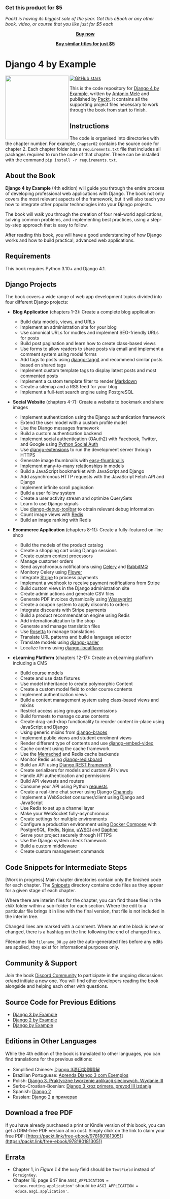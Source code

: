 
### Get this product for $5

<i>Packt is having its biggest sale of the year. Get this eBook or any other book, video, or course that you like just for $5 each</i>


<b><p align='center'>[Buy now](https://packt.link/9781801813051)</p></b>


<b><p align='center'>[Buy similar titles for just $5](https://subscription.packtpub.com/search)</p></b>


# Django 4 by Example

[<img src="https://djangobyexample.com/static/v4/img/django_by_example_4_cover.png" style="width:200px;"  align="left">](https://djangobyexample.com/)

[![GitHub stars](https://img.shields.io/github/stars/PacktPublishing/Django-4-by-example)](https://github.com/PacktPublishing/Django-4-by-example/stargazers)

This is the code repository for [Django 4 by Example](https://djangobyexample.com/), written by [Antonio Melé](https://antoniomele.es/) and published by [Packt](https://www.packtpub.com/product/django-4-by-example/9781801813051). It contains all the supporting project files necessary to work through the book from start to finish.



## Instructions
The code is organised into directories with the chapter number. For example, `Chapter02` contains the source code for chapter 2. Each chapter folder has a `requirements.txt` file that includes all packages required to run the code of that chapter. These can be installed with the command `pip install -r requirements.txt`.


## About the Book

**Django 4 by Example** (4th edition) will guide you through the entire process of developing professional web applications with Django. The book not only covers the most relevant aspects of the framework, but it will also teach you how to integrate other popular technologies into your Django projects.

The book will walk you through the creation of four real-world applications, solving common problems, and implementing best practices, using a step-by-step approach that is easy to follow.

After reading this book, you will have a good understanding of how Django works and how to build practical, advanced web applications.

## Requirements

This book requires Python 3.10+ and Django 4.1.

## Django Projects

The book covers a wide range of web app development topics divided into four different Django projects:

- **Blog Application** (chapters 1-3): Create a complete blog application
  - Build data models, views, and URLs
  - Implement an administration site for your blog
  - Use canonical URLs for modles and implement SEO-friendly URLs for posts
  - Build post pagination and learn how to create class-based views
  - Use forms to allow readers to share posts via email and implement a comment system using model forms
  - Add tags to posts using [django-taggit](https://github.com/jazzband/django-taggit) and recommend similar posts based on shared tags
  - Implement custom template tags to display latest posts and most commented posts
  - Implement a custom template filter to render [Markdown](https://github.com/Python-Markdown/markdown)
  - Create a sitemap and a RSS feed for your blog
  - Implement a full-text search engine using PostgreSQL

- **Social Website** (chapters 4-7): Create a website to bookmark and share images
  - Implement authentication using the Django authentication framework
  - Extend the user model with a custom profile model
  - Use the Diango messages framework
  - Build a custom authentication backend
  - Implement social authentication (OAuth2) with Facebook, Twitter, and Google using [Python Social Auth](https://github.com/python-social-auth/social-app-django)
  - Use [django-extensions](https://github.com/django-extensions/django-extensions) to run the development server through HTTPS
  - Generate image thumbnails with [easy-thumbnails](https://github.com/SmileyChris/easy-thumbnails)
  - Implement many-to-many relationships in models
  - Build a JavaScript bookmarklet with JavaScript and Django
  - Add asynchronous HTTP requests with the JavaScript Fetch API and Django
  - Implement infinite scroll pagination
  - Build a user follow system
  - Create a user activity stream and optimize QuerySets
  - Learn to use Django signals
  - Use [django-debug-toolbar](https://github.com/jazzband/django-debug-toolbar) to obtain relevant debug information
  - Count image views with [Redis](https://redis.io/)
  - Build an image ranking with Redis

- **Ecommerce Application** (chapters 8-11): Create a fully-featured on-line shop
  - Build the models of the product catalog
  - Create a shopping cart using Django sessions
  - Create custom context processors
  - Manage customer orders
  - Send asynchronous notifications using [Celery](https://docs.celeryq.dev/) and [RabbitMQ](https://www.rabbitmq.com/)
  - Monitory Celery using [Flower](https://github.com/mher/flower)
  - Integrate [Stripe](https://stripe.com/) to process payments
  - Implement a webhook to receive payment notifications from Stripe
  - Build custom views in the Django administration site
  - Create admin actions and generate CSV files
  - Generate PDF invoices dynamically using [Weasyprint](https://weasyprint.org/)
  - Create a coupon system to apply disconts to orders
  - Integrate discounts with Stripe payments
  - Build a product recommendation engine using Redis
  - Add internationalization to the shop
  - Generate and manage translation files
  - Use [Rosetta](https://github.com/mbi/django-rosetta) to manage translations
  - Translate URL patterns and build a language selector
  - Translate models using [django-parler](https://github.com/django-parler/django-parler)
  - Localize forms using [django-localflavor](https://github.com/django/django-localflavor)

- **eLearning Platform** (chapters 12-17): Create an eLearning platform including a CMS
  - Build course models
  - Create and use data fixtures
  - Use model inheritance to create polymorphic Content
  - Create a custom model field to order course contents
  - Implement authentication views
  - Build a content management system using class-based views and mixins
  - Restrict access using groups and permissions
  - Build formsets to manage course contents
  - Create drag-and-drop functionality to reorder content in-place using JavaScript and Django
  - Using generic mixins from [django-braces](https://github.com/brack3t/django-braces)
  - Implement public views and student enrolment views
  - Render different type of contents and use [django-embed-video](https://github.com/jazzband/django-embed-video)
  - Cache content using the cache framework
  - Use the [Memached](https://memcached.org/) and Redis cache backends
  - Monitor Redis using [django-redisboard](https://github.com/ionelmc/django-redisboard)
  - Build an API using [Django REST Framework](https://www.django-rest-framework.org/)
  - Create serializers for models and custom API views
  - Handle API authentication and permissions
  - Build API viewsets and routers
  - Consume your API using Python [requests](https://github.com/psf/requests)
  - Create a real-time chat server using Django [Channels](https://github.com/django/channels)
  - Implement a WebSocket consumer/client using Django and JavaScript
  - Use Redis to set up a channel layer
  - Make your WebSocket fully-asynchronous
  - Create settings for multiple environments
  - Configure a production environment using [Docker Compose](https://docs.docker.com/compose/) with PostgreSQL, Redis, [Nginx](https://www.nginx.com/), [uWSGI](https://uwsgi-docs.readthedocs.io/en/latest/) and [Daphne](https://github.com/django/daphne)
  - Serve your project securely through HTTPS
  - Use the Django system check framework
  - Build a custom middleware
  - Create custom management commands

## Code Snippets for Intermediate Steps
[Work in progress] Main chapter directories contain only the finished code for each chapter. The [Snippets](https://github.com/PacktPublishing/Django-4-by-example/tree/main/Snippets) directory contains code files as they appear for a given stage of each chapter.

Where there are interim files for the chapter, you can find those files in the `chXX` folder within a sub-folder for each section. Where the edit to a particular file brings it in line with the final version, that file is not included in the interim tree.

Changed lines are marked with a comment. Where an entire block is new or changed, there is a hashtag on the line following the end of changed lines.

Filenames like `filename_00.py` are the auto-generated files before any edits are applied, they exist for informational purposes only.

## Community & Support

Join the book [Discord Community](https://discord.gg/PQ7UYX9VTx) to participate in the ongoing discussions or/and initiate a new one. You will find other developers reading the book alongside and helping each other with questions.

## Source Code for Previous Editions
- [Django 3 by Example](https://github.com/PacktPublishing/Django-3-by-Example)
- [Django 2 by Example](https://github.com/PacktPublishing/Django-2-by-Example)
- [Django by Example](https://github.com/PacktPublishing/Django-by-Example)

## Editions in Other Languages
While the 4th edition of the book is translated to other languages, you can find translations for the previous editions:
- Simplified Chinese: [Django 3项目实例精解](http://www.tup.tsinghua.edu.cn/wap/tsxqy.aspx?id=08886201)
- Brazilian Portuguese: [Aprenda Django 3 com Exemplos](https://novatec.com.br/livros/aprenda-django3-com-exemplos/)
- Polish: [Django 3. Praktyczne tworzenie aplikacji sieciowych. Wydanie III](https://helion.pl/ksiazki/django-3-praktyczne-tworzenie-aplikacji-sieciowych-wydanie-iii-antonio-mel,dj3pt3.htm#format/d)
- Serbo-Croatian-Bosnian: [Django 3 kroz primere, prevod III izdanja](https://knjige.kombib.rs/django-3-kroz-primere-prevod-iii-izdanja)
- Spanish: [Django 2](https://www.amazon.es/Django-2-Antonio-Mel%C3%A9/dp/8426727484)
- Russian: [Django 2 в примерах](https://dmkpress.com/catalog/computer/programming/python/978-5-97060-746-6/)

## Download a free PDF
If you have already purchased a print or Kindle version of this book, you can get a DRM-free PDF version at no cost. Simply click on the link to claim your free PDF: [https://packt.link/free-ebook/9781801813051](https://packt.link/free-ebook/9781801813051)

## Errata
- Chapter 1, in *Figure 1.4* the `body` field should be `TextField` instead of `ForeignKey`.
- Chapter 16, page 647 line `ASGI_APPLICATION = 'educa.routing.application'` should be `ASGI_APPLICATION = 'educa.asgi.application'`.
